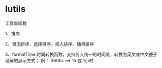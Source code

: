 # lutils
工具集函数

1、排序

2、冒泡排序、选择排序、插入排序、随机排序

3、formatTime
时间转换函数，支持传入统一的时间值，转换为英文或中文便于理解的展示方式；
例： 3600s ==> 1h 或 1小时
